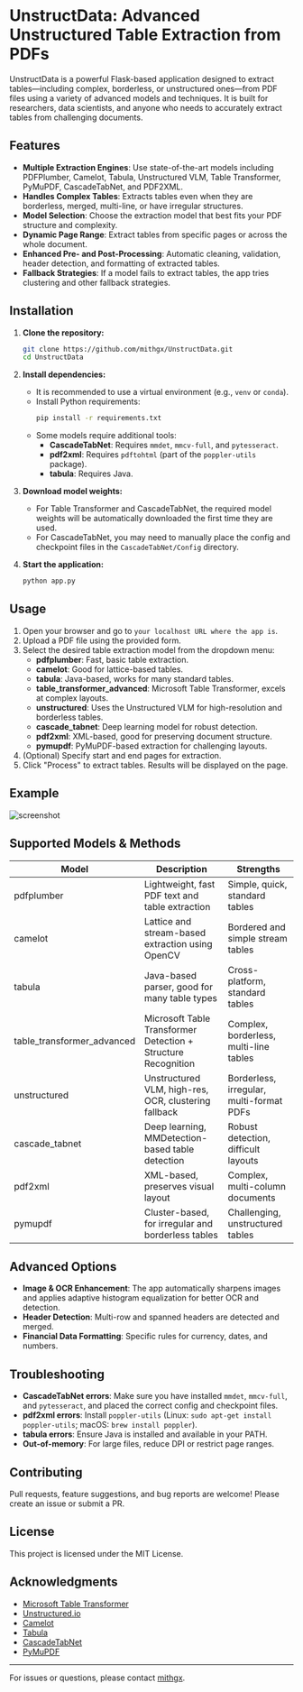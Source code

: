 # UnstructData: Advanced Unstructured Table Extraction from PDFs

UnstructData is a powerful Flask-based application designed to extract tables—including complex, borderless, or unstructured ones—from PDF files using a variety of advanced models and techniques. It is built for researchers, data scientists, and anyone who needs to accurately extract tables from challenging documents.

## Features

- **Multiple Extraction Engines**: Use state-of-the-art models including PDFPlumber, Camelot, Tabula, Unstructured VLM, Table Transformer, PyMuPDF, CascadeTabNet, and PDF2XML.
- **Handles Complex Tables**: Extracts tables even when they are borderless, merged, multi-line, or have irregular structures.
- **Model Selection**: Choose the extraction model that best fits your PDF structure and complexity.
- **Dynamic Page Range**: Extract tables from specific pages or across the whole document.
- **Enhanced Pre- and Post-Processing**: Automatic cleaning, validation, header detection, and formatting of extracted tables.
- **Fallback Strategies**: If a model fails to extract tables, the app tries clustering and other fallback strategies.

## Installation

1. **Clone the repository:**
   ```bash
   git clone https://github.com/mithgx/UnstructData.git
   cd UnstructData
   ```

2. **Install dependencies:**
   - It is recommended to use a virtual environment (e.g., `venv` or `conda`).
   - Install Python requirements:
     ```bash
     pip install -r requirements.txt
     ```
   - Some models require additional tools:
     - **CascadeTabNet**: Requires `mmdet`, `mmcv-full`, and `pytesseract`.
     - **pdf2xml**: Requires `pdftohtml` (part of the `poppler-utils` package).
     - **tabula**: Requires Java.

3. **Download model weights:**
   - For Table Transformer and CascadeTabNet, the required model weights will be automatically downloaded the first time they are used.
   - For CascadeTabNet, you may need to manually place the config and checkpoint files in the `CascadeTabNet/Config` directory.

4. **Start the application:**
   ```bash
   python app.py
   ```


## Usage

1. Open your browser and go to `your localhost URL where the app is`.
2. Upload a PDF file using the provided form.
3. Select the desired table extraction model from the dropdown menu:
    - **pdfplumber**: Fast, basic table extraction.
    - **camelot**: Good for lattice-based tables.
    - **tabula**: Java-based, works for many standard tables.
    - **table_transformer_advanced**: Microsoft Table Transformer, excels at complex layouts.
    - **unstructured**: Uses the Unstructured VLM for high-resolution and borderless tables.
    - **cascade_tabnet**: Deep learning model for robust detection.
    - **pdf2xml**: XML-based, good for preserving document structure.
    - **pymupdf**: PyMuPDF-based extraction for challenging layouts.
4. (Optional) Specify start and end pages for extraction.
5. Click "Process" to extract tables. Results will be displayed on the page.

## Example

![screenshot](docs/screenshot.png)

## Supported Models & Methods

| Model                     | Description                                                      | Strengths                                 |
|---------------------------|------------------------------------------------------------------|-------------------------------------------|
| pdfplumber                | Lightweight, fast PDF text and table extraction                  | Simple, quick, standard tables            |
| camelot                   | Lattice and stream-based extraction using OpenCV                 | Bordered and simple stream tables         |
| tabula                    | Java-based parser, good for many table types                     | Cross-platform, standard tables           |
| table_transformer_advanced| Microsoft Table Transformer Detection + Structure Recognition     | Complex, borderless, multi-line tables    |
| unstructured              | Unstructured VLM, high-res, OCR, clustering fallback             | Borderless, irregular, multi-format PDFs  |
| cascade_tabnet            | Deep learning, MMDetection-based table detection                 | Robust detection, difficult layouts       |
| pdf2xml                   | XML-based, preserves visual layout                               | Complex, multi-column documents           |
| pymupdf                   | Cluster-based, for irregular and borderless tables               | Challenging, unstructured tables          |

## Advanced Options

- **Image & OCR Enhancement**: The app automatically sharpens images and applies adaptive histogram equalization for better OCR and detection.
- **Header Detection**: Multi-row and spanned headers are detected and merged.
- **Financial Data Formatting**: Specific rules for currency, dates, and numbers.

## Troubleshooting

- **CascadeTabNet errors**: Make sure you have installed `mmdet`, `mmcv-full`, and `pytesseract`, and placed the correct config and checkpoint files.
- **pdf2xml errors**: Install `poppler-utils` (Linux: `sudo apt-get install poppler-utils`; macOS: `brew install poppler`).
- **tabula errors**: Ensure Java is installed and available in your PATH.
- **Out-of-memory**: For large files, reduce DPI or restrict page ranges.

## Contributing

Pull requests, feature suggestions, and bug reports are welcome! Please create an issue or submit a PR.

## License

This project is licensed under the MIT License.

## Acknowledgments

- [Microsoft Table Transformer](https://github.com/microsoft/table-transformer)
- [Unstructured.io](https://github.com/Unstructured-IO/unstructured)
- [Camelot](https://github.com/camelot-dev/camelot)
- [Tabula](https://github.com/tabulapdf/tabula)
- [CascadeTabNet](https://github.com/DevashishPrasad/CascadeTabNet)
- [PyMuPDF](https://github.com/pymupdf/PyMuPDF)

---

For issues or questions, please contact [mithgx](https://github.com/mithgx).

